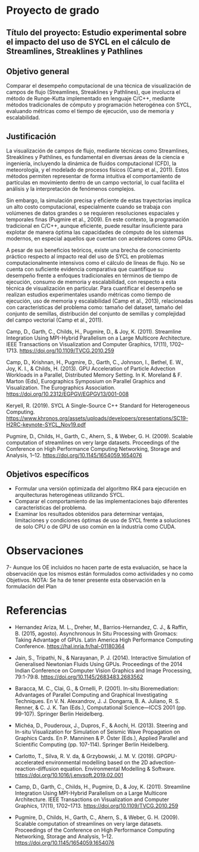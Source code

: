 # Proyecto de grado

## Título del proyecto: Estudio experimental sobre el impacto del uso de SYCL en el cálculo de Streamlines, Streaklines y Pathlines

## Objetivo general

Comparar el desempeño computacional de una técnica de visualización de campos de flujo (Streamlines, Streaklines y Pathlines), que involucra el método de Runge-Kutta implementado en lenguaje C/C++, mediante métodos tradicionales de cómputo y programación heterogénea con SYCL, evaluando métricas como el tiempo de ejecución, uso de memoria y escalabilidad.

## Justificación

La visualización de campos de flujo, mediante técnicas como Streamlines, Streaklines y Pathlines, es fundamental en diversas áreas de la ciencia e ingeniería, incluyendo la dinámica de fluidos computacional (CFD), la meteorología, y el modelado de procesos físicos (Camp et al., 2011). Estos métodos permiten representar de forma intuitiva el comportamiento de partículas en movimiento dentro de un campo vectorial, lo cual facilita el análisis y la interpretación de fenómenos complejos.

Sin embargo, la simulación precisa y eficiente de estas trayectorias implica un alto costo computacional, especialmente cuando se trabaja con volúmenes de datos grandes o se requieren resoluciones espaciales y temporales finas (Pugmire et al., 2009). En este contexto, la programación tradicional en C/C++, aunque eficiente, puede resultar insuficiente para explotar de manera óptima las capacidades de cómputo de los sistemas modernos, en especial aquellos que cuentan con aceleradores como GPUs.

A pesar de sus beneficios teóricos, existe una brecha de conocimiento práctico respecto al impacto real del uso de SYCL en problemas computacionalmente intensivos como el cálculo de líneas de flujo. No se cuenta con suficiente evidencia comparativa que cuantifique su desempeño frente a enfoques tradicionales en términos de tiempo de ejecución, consumo de memoria y escalabilidad, con respecto a esta técnica de visualización en particular. Para cuantificar el desempeño se realizan estudios experimentales usando métricas como tiempo de ejecución, uso de memoria y escalabilidad (Camp et al., 2013), relacionadas con características del problema como: tamaño del dataset, tamaño del conjunto de semillas, distribución del conjunto de semillas y complejidad del campo vectorial (Camp et al., 2011).

Camp, D., Garth, C., Childs, H., Pugmire, D., & Joy, K. (2011). Streamline Integration Using MPI-Hybrid Parallelism on a Large Multicore Architecture. IEEE Transactions on Visualization and Computer Graphics, 17(11), 1702–1713. <https://doi.org/10.1109/TVCG.2010.259>

Camp, D., Krishnan, H., Pugmire, D., Garth, C., Johnson, I., Bethel, E. W., Joy, K. I., & Childs, H. (2013). GPU Acceleration of Particle Advection Workloads in a Parallel, Distributed Memory Setting. In K. Moreland & F. Marton (Eds), Eurographics Symposium on Parallel Graphics and Visualization. The Eurographics Association. <https://doi.org/10.2312/EGPGV/EGPGV13/001-008>

Keryell, R. (2019). SYCL A Single-Source C++ Standard for Heterogeneous Computing. <https://www.khronos.org/assets/uploads/developers/presentations/SC19-H2RC-keynote-SYCL_Nov19.pdf>

Pugmire, D., Childs, H., Garth, C., Ahern, S., & Weber, G. H. (2009). Scalable computation of streamlines on very large datasets. Proceedings of the Conference on High Performance Computing Networking, Storage and Analysis, 1–12. <https://doi.org/10.1145/1654059.1654076>

## Objetivos específicos

- Formular una versión optimizada del algoritmo RK4 para ejecución en arquitecturas heterogéneas utilizando SYCL.
- Comparar el comportamiento de las implementaciones bajo diferentes características del problema.
- Examinar los resultados obtenidos para determinar ventajas, limitaciones y condiciones óptimas de uso de SYCL frente a soluciones de solo CPU o de GPU de uso común en la industria como CUDA.

# Observaciones

7- Aunque los OE incluidos no hacen parte de esta evaluación, se hace la observación que los mismos están formulados como actividades y no como Objetivos. NOTA: Se ha de tener presente esta observación en la formulación del Plan

# Referencias

- Hernandez Ariza, M. L., Dreher, M., Barrios-Hernandez, C. J., & Raffin, B. (2015, agosto). Asynchronous In Situ Processing with Gromacs: Taking Advantage of GPUs. Latin America High Performance Computing Conference. <https://hal.inria.fr/hal-01180364>

- Jain, S., Tripathi, N., & Narayanan, P. J. (2014). Interactive Simulation of Generalised Newtonian Fluids Using GPUs. Proceedings of the 2014 Indian Conference on Computer Vision Graphics and Image Processing, 79:1-79:8. <https://doi.org/10.1145/2683483.2683562>

- Baracca, M. C., Clai, G., & Ornelli, P. (2001). In-situ Bioremediation: Advantages of Parallel Computing and Graphical Investigating Techniques. En V. N. Alexandrov, J. J. Dongarra, B. A. Juliano, R. S. Renner, & C. J. K. Tan (Eds.), Computational Science—ICCS 2001 (pp. 99-107). Springer Berlin Heidelberg.

- Michéa, D., Pouderoux, J., Dupros, F., & Aochi, H. (2013). Steering and In-situ Visualization for Simulation of Seismic Wave Propagation on Graphics Cards. En P. Manninen & P. Öster (Eds.), Applied Parallel and Scientific Computing (pp. 107-114). Springer Berlin Heidelberg.

- Carlotto, T., Silva, R. V. da, & Grzybowski, J. M. V. (2019). GPGPU-accelerated environmental modelling based on the 2D advection-reaction-diffusion equation. Environmental Modelling & Software. <https://doi.org/10.1016/j.envsoft.2019.02.001>

- Camp, D., Garth, C., Childs, H., Pugmire, D., & Joy, K. (2011). Streamline Integration Using MPI-Hybrid Parallelism on a Large Multicore Architecture. IEEE Transactions on Visualization and Computer Graphics, 17(11), 1702–1713. <https://doi.org/10.1109/TVCG.2010.259>

- Pugmire, D., Childs, H., Garth, C., Ahern, S., & Weber, G. H. (2009). Scalable computation of streamlines on very large datasets. Proceedings of the Conference on High Performance Computing Networking, Storage and Analysis, 1–12. <https://doi.org/10.1145/1654059.1654076>
